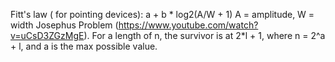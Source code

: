 Fitt's law ( for pointing devices):
a + b * log2(A/W + 1)
A = amplitude, W = width
Josephus Problem (https://www.youtube.com/watch?v=uCsD3ZGzMgE). For a length of n, the survivor is at 2*l + 1, where n = 2^a + l, and a is the max possible value.
